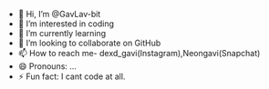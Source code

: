 - 👋 Hi, I’m @GavLav-bit
- 👀 I’m interested in coding
- 🌱 I’m currently learning 
- 💞️ I’m looking to collaborate on GitHub
- 📫 How to reach me- dexd_gavi(Instagram),Neongavi(Snapchat)
- 😄 Pronouns: ...
- ⚡ Fun fact: I cant code at all.

<!---
GavLav-bit/GavLav-bit is a ✨ special ✨ repository because its `README.md` (this file) appears on your GitHub profile.
You can click the Preview link to take a look at your changes.
--->

